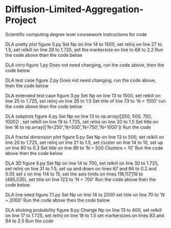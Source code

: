 # Diffusion-Limited-Aggregation-Project
Scientific computing degree level coursework
Instructions for code

DLA pretty plot figure 0.py
Set Np on line 14 to 1500, set relinj on line 27 to 1.5, set relkill on line 26 to 1.725, set the markersize on line to 68 to 2.2
Run the code above then the code below

DLA intro figure 1.py
Does not need changing, run the code above, then the code below

DLA test case figure 2.py
Does not need changing, run the code above, then the code below

DLA extended test case figure 3.py
Set Np on line 13 to 1500, set relkill on line 25 to 1.725, set relinj on line 26 to 1.5
Set title of line 73 to 'N = 1500'
run the code above then the code below

DLA subplots figure 4.py
Set Np on line 13 to np.array([250, 500, 750, 1000]) , set relkill on line 19 to 1.725, set relinj on line 20 to 1.5
Set title on line 16 to np.array(['N=250','N=500','N=750','N=1000'])
Run the code

DLA fractal dimension plot figure 5.py
Set Np on line 13 to 500, set relkill on line 20 to 1.725, set relinj on line 21 to 1.5, set cluster on line 14 to 10, set up on line 80 to 0.3
Set title  on line 99 to 'N = 500 Clusters = 10'
Run the code above then the code below

DLA 3D figure 6.py
Set Np on line 14 to 700, set relkill on line 30 to 1.725, set relinj on line 31 to 1.5, set up and down on lines 87 and 86 to 0.2 and 0.05
set s on line 114 to 15, set the axis limits on lines 116,117,118 to (485,535), set title on line 123 to 'N = 700'
Run the code above then the code below

DLA line seed figure 7.1.py
Set Np on line 14 to 2000
set title on line 70 to 'N = 2000'
Run the code above then the code below

DLA sticking probability figure 8.py
Change Np on line 13 to 400, set relkill on line 17 to 1.725, set relinj on line 18 to 1.5
set markersizes on lines 83 and 84 to 2.5
Run the code
